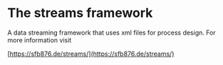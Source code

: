 # The streams framework

A data streaming framework that uses xml files for process design. For more information visit

[https://sfb876.de/streams/](https://sfb876.de/streams/)


